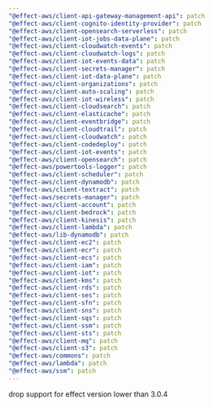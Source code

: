 ```yaml
---
"@effect-aws/client-api-gateway-management-api": patch
"@effect-aws/client-cognito-identity-provider": patch
"@effect-aws/client-opensearch-serverless": patch
"@effect-aws/client-iot-jobs-data-plane": patch
"@effect-aws/client-cloudwatch-events": patch
"@effect-aws/client-cloudwatch-logs": patch
"@effect-aws/client-iot-events-data": patch
"@effect-aws/client-secrets-manager": patch
"@effect-aws/client-iot-data-plane": patch
"@effect-aws/client-organizations": patch
"@effect-aws/client-auto-scaling": patch
"@effect-aws/client-iot-wireless": patch
"@effect-aws/client-cloudsearch": patch
"@effect-aws/client-elasticache": patch
"@effect-aws/client-eventbridge": patch
"@effect-aws/client-cloudtrail": patch
"@effect-aws/client-cloudwatch": patch
"@effect-aws/client-codedeploy": patch
"@effect-aws/client-iot-events": patch
"@effect-aws/client-opensearch": patch
"@effect-aws/powertools-logger": patch
"@effect-aws/client-scheduler": patch
"@effect-aws/client-dynamodb": patch
"@effect-aws/client-textract": patch
"@effect-aws/secrets-manager": patch
"@effect-aws/client-account": patch
"@effect-aws/client-bedrock": patch
"@effect-aws/client-kinesis": patch
"@effect-aws/client-lambda": patch
"@effect-aws/lib-dynamodb": patch
"@effect-aws/client-ec2": patch
"@effect-aws/client-ecr": patch
"@effect-aws/client-ecs": patch
"@effect-aws/client-iam": patch
"@effect-aws/client-iot": patch
"@effect-aws/client-kms": patch
"@effect-aws/client-rds": patch
"@effect-aws/client-ses": patch
"@effect-aws/client-sfn": patch
"@effect-aws/client-sns": patch
"@effect-aws/client-sqs": patch
"@effect-aws/client-ssm": patch
"@effect-aws/client-sts": patch
"@effect-aws/client-mq": patch
"@effect-aws/client-s3": patch
"@effect-aws/commons": patch
"@effect-aws/lambda": patch
"@effect-aws/ssm": patch
---
```


drop support for effect version lower than 3.0.4

